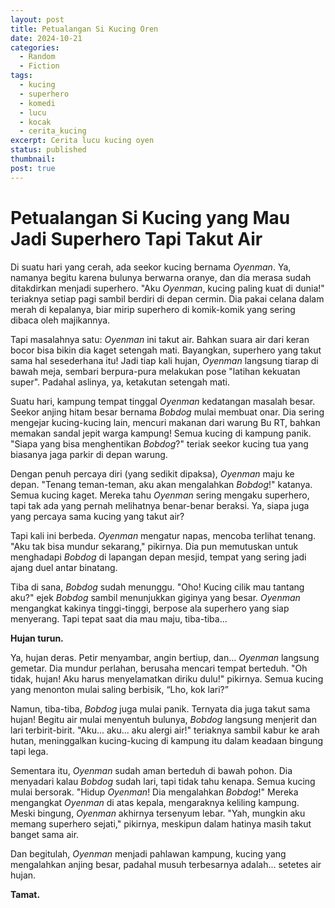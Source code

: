 ```yaml
---
layout: post
title: Petualangan Si Kucing Oren
date: 2024-10-21
categories:
  - Random
  - Fiction
tags:
  - kucing
  - superhero
  - komedi
  - lucu
  - kocak
  - cerita_kucing
excerpt: Cerita lucu kucing oyen
status: published
thumbnail: 
post: true
---
```

# **Petualangan Si Kucing yang Mau Jadi Superhero Tapi Takut Air**

Di suatu hari yang cerah, ada seekor kucing bernama *Oyenman*. Ya, namanya begitu karena bulunya berwarna oranye, dan dia merasa sudah ditakdirkan menjadi superhero. "Aku *Oyenman*, kucing paling kuat di dunia!" teriaknya setiap pagi sambil berdiri di depan cermin. Dia pakai celana dalam merah di kepalanya, biar mirip superhero di komik-komik yang sering dibaca oleh majikannya.

Tapi masalahnya satu: *Oyenman* ini takut air. Bahkan suara air dari keran bocor bisa bikin dia kaget setengah mati. Bayangkan, superhero yang takut sama hal sesederhana itu! Jadi tiap kali hujan, *Oyenman* langsung tiarap di bawah meja, sembari berpura-pura melakukan pose "latihan kekuatan super". Padahal aslinya, ya, ketakutan setengah mati.

Suatu hari, kampung tempat tinggal *Oyenman* kedatangan masalah besar. Seekor anjing hitam besar bernama *Bobdog* mulai membuat onar. Dia sering mengejar kucing-kucing lain, mencuri makanan dari warung Bu RT, bahkan memakan sandal jepit warga kampung! Semua kucing di kampung panik. "Siapa yang bisa menghentikan *Bobdog*?" teriak seekor kucing tua yang biasanya jaga parkir di depan warung.

Dengan penuh percaya diri (yang sedikit dipaksa), *Oyenman* maju ke depan. "Tenang teman-teman, aku akan mengalahkan *Bobdog*!" katanya. Semua kucing kaget. Mereka tahu *Oyenman* sering mengaku superhero, tapi tak ada yang pernah melihatnya benar-benar beraksi. Ya, siapa juga yang percaya sama kucing yang takut air?

Tapi kali ini berbeda. *Oyenman* mengatur napas, mencoba terlihat tenang. "Aku tak bisa mundur sekarang," pikirnya. Dia pun memutuskan untuk menghadapi *Bobdog* di lapangan depan mesjid, tempat yang sering jadi ajang duel antar binatang.

Tiba di sana, *Bobdog* sudah menunggu. "Oho! Kucing cilik mau tantang aku?" ejek *Bobdog* sambil menunjukkan giginya yang besar. *Oyenman* mengangkat kakinya tinggi-tinggi, berpose ala superhero yang siap menyerang. Tapi tepat saat dia mau maju, tiba-tiba...

**Hujan turun.**

Ya, hujan deras. Petir menyambar, angin bertiup, dan... *Oyenman* langsung gemetar. Dia mundur perlahan, berusaha mencari tempat berteduh. "Oh tidak, hujan! Aku harus menyelamatkan diriku dulu!" pikirnya. Semua kucing yang menonton mulai saling berbisik, “Lho, kok lari?”

Namun, tiba-tiba, *Bobdog* juga mulai panik. Ternyata dia juga takut sama hujan! Begitu air mulai menyentuh bulunya, *Bobdog* langsung menjerit dan lari terbirit-birit. "Aku... aku... aku alergi air!" teriaknya sambil kabur ke arah hutan, meninggalkan kucing-kucing di kampung itu dalam keadaan bingung tapi lega.

Sementara itu, *Oyenman* sudah aman berteduh di bawah pohon. Dia menyadari kalau *Bobdog* sudah lari, tapi tidak tahu kenapa. Semua kucing mulai bersorak. "Hidup *Oyenman*! Dia mengalahkan *Bobdog*!" Mereka mengangkat *Oyenman* di atas kepala, mengaraknya keliling kampung. Meski bingung, *Oyenman* akhirnya tersenyum lebar. "Yah, mungkin aku memang superhero sejati," pikirnya, meskipun dalam hatinya masih takut banget sama air.

Dan begitulah, *Oyenman* menjadi pahlawan kampung, kucing yang mengalahkan anjing besar, padahal musuh terbesarnya adalah... setetes air hujan.

**Tamat.**